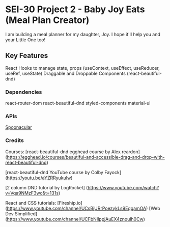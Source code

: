 # SEI-30 Project 2 - Baby Joy Eats (Meal Plan Creator)

I am building a meal planner for my daughter, Joy. I hope it'll help you and your Little One too!

## Key Features

React Hooks to manage state, props (useContext, useEffect, useReducer, useRef, useState)
Draggable and Droppable Components (react-beautiful-dnd)

### Dependencies

react-router-dom
react-beautiful-dnd
styled-components
material-ui

### APIs

[Spoonacular](https://spoonacular.com)

### Credits

Courses:
[react-beautiful-dnd egghead course by Alex reardon] (https://egghead.io/courses/beautiful-and-accessible-drag-and-drop-with-react-beautiful-dnd)

[react-beautiful-dnd YouTube course by Colby Fayock] (https://youtu.be/aYZRRyukuIw)

[2 column DND tutorial by LogRocket] (https://www.youtube.com/watch?v=Vqa9NMzF3wc&t=131s)

React and CSS tutorials:
[Fireship.io] (https://www.youtube.com/channel/UCsBjURrPoezykLs9EqgamOA)
[Web Dev Simplified] (https://www.youtube.com/channel/UCFbNIlppjAuEX4znoulh0Cw)
